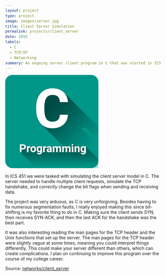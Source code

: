```yaml
---
layout: project
type: project
image: images/server.jpg
title: Client Server Simulation
permalink: projects/client_server
date: 2016
labels:
  - C
  - TCP/IP
  - Networking
summary: An ongoing server client program in C that was started in ICS 451.
---
```


<img class="ui image" src="../images/c.png">

In ICS 451 we were tasked with simulating the client server model in C. The server needed to handle multiple client requests, simulate the TCP handshake, and correctly change the bit flags when sending and receiving data. 

The project was very arduous, as C is very unforgiving. Besides having to fix numerous segmentation faults, I really enjoyed making this since bit-shifting is my favorite thing to do in C. Making sure the client sends SYN, then receives SYN-ACK, and then the last ACK for the handshake was the best part. 

It was also interesting reading the man pages for the TCP header and the Unix functions that set up the server. The man pages for the TCP header were slightly vague at some times, meaning you could interpret things differently. This could make your server different than others, which can create complications. I plan on continuing to improve this program over the course of my college career. 

Source: <a href="https://github.com/markrcummins/networks/tree/master/client_server"><i class="large github icon "></i>networks/client_server</a>

